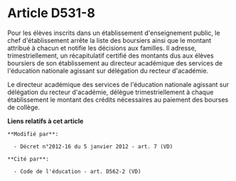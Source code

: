 # Article D531-8

Pour les élèves inscrits dans un établissement d'enseignement public, le chef d'établissement arrête la liste des boursiers
ainsi que le montant attribué à chacun et notifie les décisions aux familles. Il adresse, trimestriellement, un récapitulatif
certifié des montants dus aux élèves boursiers de son établissement au directeur académique des services de l'éducation
nationale agissant sur délégation du recteur d'académie. 

Le directeur académique des services de l'éducation nationale agissant sur délégation du recteur d'académie, délègue
trimestriellement à chaque établissement le montant des crédits nécessaires au paiement des bourses de collège.

**Liens relatifs à cet article**

	**Modifié par**:

	  - Décret n°2012-16 du 5 janvier 2012 - art. 7 (VD)

	**Cité par**:

	  - Code de l'éducation - art. D562-2 (VD)
